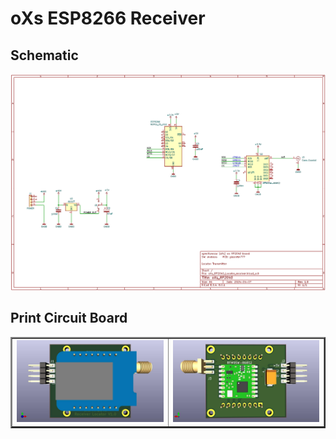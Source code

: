 # oXs ESP8266 Receiver

## Schematic
![Schematic](https://github.com/pierrotm777/oXs_Locator/blob/main/oXs_EPS8266_Receiver/oXs_RP2040_Locator_receiver.png)  

## Print Circuit Board
  <table border="2">
  <tr>
  <td><img src="https://github.com/pierrotm777/oXs_Locator/blob/main/oXs_EPS8266_Receiver/oXs_RP2040_Locator_receiver_Top.jpg" border="0"/></td>
  <td><img src="https://github.com/pierrotm777/oXs_Locator/blob/main/oXs_EPS8266_Receiver/oXs_RP2040_Locator_receiver_Bot.jpg" border="0"/></td>
  </tr>
  </table>
